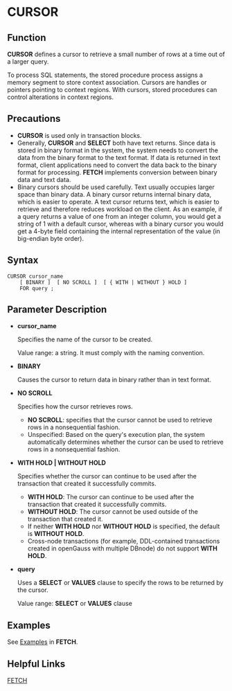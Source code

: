 # CURSOR<a name="EN-US_TOPIC_0242370592"></a>

## Function<a name="en-us_topic_0237122128_en-us_topic_0059778820_sf3fcf0507ea74a0ba4c4b4cbf0a0a8ba"></a>

**CURSOR**  defines a cursor to retrieve a small number of rows at a time out of a larger query.

To process SQL statements, the stored procedure process assigns a memory segment to store context association. Cursors are handles or pointers pointing to context regions. With cursors, stored procedures can control alterations in context regions.

## Precautions<a name="en-us_topic_0237122128_en-us_topic_0059778820_s8f58e1ff1b9849b2845f196df6352f13"></a>

-   **CURSOR**  is used only in transaction blocks.
-   Generally,  **CURSOR**  and  **SELECT**  both have text returns. Since data is stored in binary format in the system, the system needs to convert the data from the binary format to the text format. If data is returned in text format, client applications need to convert the data back to the binary format for processing.  **FETCH**  implements conversion between binary data and text data.
-   Binary cursors should be used carefully. Text usually occupies larger space than binary data. A binary cursor returns internal binary data, which is easier to operate. A text cursor returns text, which is easier to retrieve and therefore reduces workload on the client. As an example, if a query returns a value of one from an integer column, you would get a string of 1 with a default cursor, whereas with a binary cursor you would get a 4-byte field containing the internal representation of the value \(in big-endian byte order\).

## Syntax<a name="en-us_topic_0237122128_en-us_topic_0059778820_s77068dc6043742e086ef7bfea9075223"></a>

```
CURSOR cursor_name
    [ BINARY ]  [ NO SCROLL ]  [ { WITH | WITHOUT } HOLD ]
    FOR query ;
```

## Parameter Description<a name="en-us_topic_0237122128_en-us_topic_0059778820_safdd83ccfa754a3188de60962295adad"></a>

-   **cursor\_name**

    Specifies the name of the cursor to be created.

    Value range: a string. It must comply with the naming convention.

-   **BINARY**

    Causes the cursor to return data in binary rather than in text format.

-   **NO SCROLL**

    Specifies how the cursor retrieves rows.

    -   **NO SCROLL**: specifies that the cursor cannot be used to retrieve rows in a nonsequential fashion.
    -   Unspecified: Based on the query's execution plan, the system automatically determines whether the cursor can be used to retrieve rows in a nonsequential fashion.

-   **WITH HOLD | WITHOUT HOLD**

    Specifies whether the cursor can continue to be used after the transaction that created it successfully commits.

    -   **WITH HOLD**: The cursor can continue to be used after the transaction that created it successfully commits.
    -   **WITHOUT HOLD**: The cursor cannot be used outside of the transaction that created it.
    -   If neither  **WITH HOLD**  nor  **WITHOUT HOLD**  is specified, the default is  **WITHOUT HOLD**.
    -   Cross-node transactions \(for example, DDL-contained transactions created in openGauss with multiple DBnode\) do not support  **WITH HOLD**.

-   **query**

    Uses a  **SELECT**  or  **VALUES**  clause to specify the rows to be returned by the cursor.

    Value range:  **SELECT**  or  **VALUES**  clause


## Examples<a name="en-us_topic_0237122128_en-us_topic_0059778820_s5587dfafbfee44509237e4eb718ccc55"></a>

See  [Examples](fetch.md#en-us_topic_0237122165_en-us_topic_0059778422_s1ee72832a27547e4949061a010e24578)  in  **FETCH**.

## Helpful Links<a name="en-us_topic_0237122128_en-us_topic_0059778820_sb9bc0f8b2b464231a9dc551fa79f0485"></a>

[FETCH](fetch.md)

